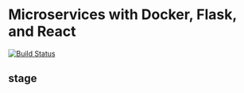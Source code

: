 # Microservices with Docker, Flask, and React
[![Build Status](https://travis-ci.org/yeeeshiuan/Microservices-with-Docker-Flask-and-React.svg?branch=master)](https://travis-ci.org/yeeeshiuan/Microservices-with-Docker-Flask-and-React)

## stage 

